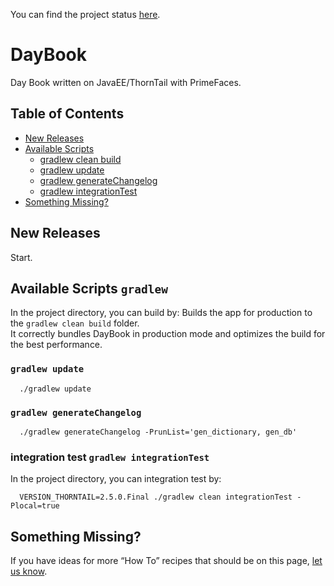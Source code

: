 You can find the project status [here](https://github.com/users/vskurikhin/projects/4).

# DayBook
Day Book written on JavaEE/ThornTail with PrimeFaces.

## Table of Contents
- [New Releases](#new-releases)
- [Available Scripts](#available-scripts)
  - [gradlew clean build ](#gradlew)
  - [gradlew update](#gradlew-update)
  - [gradlew generateChangelog](#gradlew-generateChangelog)
  - [gradlew integrationTest](#gradlew-integrationTest)
- [Something Missing?](#something-missing)

## New Releases
Start.

## Available Scripts `gradlew`

In the project directory, you can build by:
Builds the app for production to the `gradlew clean build` folder.<br>
It correctly bundles DayBook in production mode and optimizes the build for the best performance.

### `gradlew update`
```
  ./gradlew update
```

### `gradlew generateChangelog`
```
  ./gradlew generateChangelog -PrunList='gen_dictionary, gen_db'
```
### integration test `gradlew integrationTest`

In the project directory, you can integration test by:
```
  VERSION_THORNTAIL=2.5.0.Final ./gradlew clean integrationTest -Plocal=true
```

## Something Missing?

If you have ideas for more “How To” recipes that should be on this page, [let us know](https://github.com/vskurikhin/daybook/issues).
